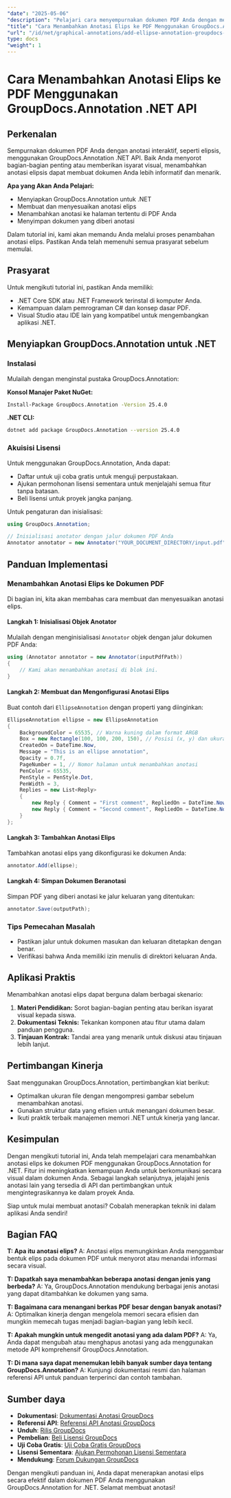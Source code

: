 ```yaml
---
"date": "2025-05-06"
"description": "Pelajari cara menyempurnakan dokumen PDF Anda dengan menambahkan anotasi elips interaktif menggunakan GroupDocs.Annotation .NET API. Panduan ini menyediakan petunjuk langkah demi langkah untuk pengembang."
"title": "Cara Menambahkan Anotasi Elips ke PDF Menggunakan GroupDocs.Annotation .NET API"
"url": "/id/net/graphical-annotations/add-ellipse-annotation-groupdocs-annotation-dotnet/"
type: docs
"weight": 1
---
```


# Cara Menambahkan Anotasi Elips ke PDF Menggunakan GroupDocs.Annotation .NET API

## Perkenalan

Sempurnakan dokumen PDF Anda dengan anotasi interaktif, seperti elipsis, menggunakan GroupDocs.Annotation .NET API. Baik Anda menyorot bagian-bagian penting atau memberikan isyarat visual, menambahkan anotasi elipsis dapat membuat dokumen Anda lebih informatif dan menarik.

**Apa yang Akan Anda Pelajari:**
- Menyiapkan GroupDocs.Annotation untuk .NET
- Membuat dan menyesuaikan anotasi elips
- Menambahkan anotasi ke halaman tertentu di PDF Anda
- Menyimpan dokumen yang diberi anotasi

Dalam tutorial ini, kami akan memandu Anda melalui proses penambahan anotasi elips. Pastikan Anda telah memenuhi semua prasyarat sebelum memulai.

## Prasyarat

Untuk mengikuti tutorial ini, pastikan Anda memiliki:
- .NET Core SDK atau .NET Framework terinstal di komputer Anda.
- Kemampuan dalam pemrograman C# dan konsep dasar PDF.
- Visual Studio atau IDE lain yang kompatibel untuk mengembangkan aplikasi .NET.

## Menyiapkan GroupDocs.Annotation untuk .NET

### Instalasi

Mulailah dengan menginstal pustaka GroupDocs.Annotation:

**Konsol Manajer Paket NuGet:**
```bash
Install-Package GroupDocs.Annotation -Version 25.4.0
```

**.NET CLI:**
```bash
dotnet add package GroupDocs.Annotation --version 25.4.0
```

### Akuisisi Lisensi

Untuk menggunakan GroupDocs.Annotation, Anda dapat:
- Daftar untuk uji coba gratis untuk menguji perpustakaan.
- Ajukan permohonan lisensi sementara untuk menjelajahi semua fitur tanpa batasan.
- Beli lisensi untuk proyek jangka panjang.

Untuk pengaturan dan inisialisasi:
```csharp
using GroupDocs.Annotation;

// Inisialisasi anotator dengan jalur dokumen PDF Anda
Annotator annotator = new Annotator("YOUR_DOCUMENT_DIRECTORY/input.pdf");
```

## Panduan Implementasi

### Menambahkan Anotasi Elips ke Dokumen PDF

Di bagian ini, kita akan membahas cara membuat dan menyesuaikan anotasi elips.

#### Langkah 1: Inisialisasi Objek Anotator

Mulailah dengan menginisialisasi `Annotator` objek dengan jalur dokumen PDF Anda:
```csharp
using (Annotator annotator = new Annotator(inputPdfPath))
{
    // Kami akan menambahkan anotasi di blok ini.
}
```

#### Langkah 2: Membuat dan Mengonfigurasi Anotasi Elips

Buat contoh dari `EllipseAnnotation` dengan properti yang diinginkan:
```csharp
EllipseAnnotation ellipse = new EllipseAnnotation
{
    BackgroundColor = 65535, // Warna kuning dalam format ARGB
    Box = new Rectangle(100, 100, 200, 150), // Posisi (x, y) dan ukuran (lebar, tinggi)
    CreatedOn = DateTime.Now,
    Message = "This is an ellipse annotation",
    Opacity = 0.7f,
    PageNumber = 1, // Nomor halaman untuk menambahkan anotasi
    PenColor = 65535,
    PenStyle = PenStyle.Dot,
    PenWidth = 3,
    Replies = new List<Reply>
    {
        new Reply { Comment = "First comment", RepliedOn = DateTime.Now },
        new Reply { Comment = "Second comment", RepliedOn = DateTime.Now }
    }
};
```

#### Langkah 3: Tambahkan Anotasi Elips

Tambahkan anotasi elips yang dikonfigurasi ke dokumen Anda:
```csharp
annotator.Add(ellipse);
```

#### Langkah 4: Simpan Dokumen Beranotasi

Simpan PDF yang diberi anotasi ke jalur keluaran yang ditentukan:
```csharp
annotator.Save(outputPath);
```

### Tips Pemecahan Masalah

- Pastikan jalur untuk dokumen masukan dan keluaran ditetapkan dengan benar.
- Verifikasi bahwa Anda memiliki izin menulis di direktori keluaran Anda.

## Aplikasi Praktis

Menambahkan anotasi elips dapat berguna dalam berbagai skenario:
1. **Materi Pendidikan:** Sorot bagian-bagian penting atau berikan isyarat visual kepada siswa.
2. **Dokumentasi Teknis:** Tekankan komponen atau fitur utama dalam panduan pengguna.
3. **Tinjauan Kontrak:** Tandai area yang menarik untuk diskusi atau tinjauan lebih lanjut.

## Pertimbangan Kinerja

Saat menggunakan GroupDocs.Annotation, pertimbangkan kiat berikut:
- Optimalkan ukuran file dengan mengompresi gambar sebelum menambahkan anotasi.
- Gunakan struktur data yang efisien untuk menangani dokumen besar.
- Ikuti praktik terbaik manajemen memori .NET untuk kinerja yang lancar.

## Kesimpulan

Dengan mengikuti tutorial ini, Anda telah mempelajari cara menambahkan anotasi elips ke dokumen PDF menggunakan GroupDocs.Annotation for .NET. Fitur ini meningkatkan kemampuan Anda untuk berkomunikasi secara visual dalam dokumen Anda. Sebagai langkah selanjutnya, jelajahi jenis anotasi lain yang tersedia di API dan pertimbangkan untuk mengintegrasikannya ke dalam proyek Anda.

Siap untuk mulai membuat anotasi? Cobalah menerapkan teknik ini dalam aplikasi Anda sendiri!

## Bagian FAQ

**T: Apa itu anotasi elips?**
A: Anotasi elips memungkinkan Anda menggambar bentuk elips pada dokumen PDF untuk menyorot atau menandai informasi secara visual.

**T: Dapatkah saya menambahkan beberapa anotasi dengan jenis yang berbeda?**
A: Ya, GroupDocs.Annotation mendukung berbagai jenis anotasi yang dapat ditambahkan ke dokumen yang sama.

**T: Bagaimana cara menangani berkas PDF besar dengan banyak anotasi?**
A: Optimalkan kinerja dengan mengelola memori secara efisien dan mungkin memecah tugas menjadi bagian-bagian yang lebih kecil.

**T: Apakah mungkin untuk mengedit anotasi yang ada dalam PDF?**
A: Ya, Anda dapat mengubah atau menghapus anotasi yang ada menggunakan metode API komprehensif GroupDocs.Annotation.

**T: Di mana saya dapat menemukan lebih banyak sumber daya tentang GroupDocs.Annotation?**
A: Kunjungi dokumentasi resmi dan halaman referensi API untuk panduan terperinci dan contoh tambahan.

## Sumber daya
- **Dokumentasi**: [Dokumentasi Anotasi GroupDocs](https://docs.groupdocs.com/annotation/net/)
- **Referensi API**: [Referensi API Anotasi GroupDocs](https://reference.groupdocs.com/annotation/net/)
- **Unduh**: [Rilis GroupDocs](https://releases.groupdocs.com/annotation/net/)
- **Pembelian**: [Beli Lisensi GroupDocs](https://purchase.groupdocs.com/buy)
- **Uji Coba Gratis**: [Uji Coba Gratis GroupDocs](https://releases.groupdocs.com/annotation/net/)
- **Lisensi Sementara**: [Ajukan Permohonan Lisensi Sementara](https://purchase.groupdocs.com/temporary-license/)
- **Mendukung**: [Forum Dukungan GroupDocs](https://forum.groupdocs.com/c/annotation/)

Dengan mengikuti panduan ini, Anda dapat menerapkan anotasi elips secara efektif dalam dokumen PDF Anda menggunakan GroupDocs.Annotation for .NET. Selamat membuat anotasi!